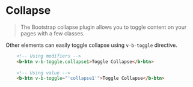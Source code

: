 # Collapse

> The Bootstrap collapse plugin allows you to toggle content on your pages with a few classes.

Other elements can easily toggle collapse using `v-b-toggle` directive.

```html
    <!-- Using modifiers --> 
    <b-btn v-b-toggle.collapse1>Toggle Collapse</b-btn>
    
    <!-- Using value --> 
    <b-btn v-b-toggle="'collapse1'">Toggle Collapse</b-btn>
```